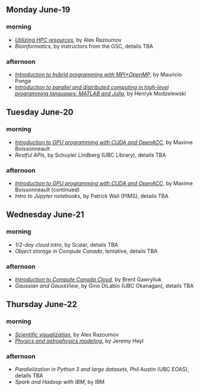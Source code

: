 ## Monday June-19

### morning
* [*Utilizing HPC resources*](alex1.md), by Alex Razoumov
* *Bioinformatics*, by instructors from the GSC, details TBA

### afternoon
* [*Introduction to hybrid programming with MPI+OpenMP*](mauricio.md), by Mauricio Ponga
* [*Introduction to parallel and distributed computing in high-level programming languages: MATLAB and Julia*](henryk.md),
  by Henryk Modzelewski

## Tuesday June-20

### morning
* [*Introduction to GPU programming with CUDA and OpenACC*](maxime.md), by Maxime Boissonneault
* *Restful APIs*, by Schuyler Lindberg (UBC Library), details TBA

### afternoon
* [*Introduction to GPU programming with CUDA and OpenACC*](maxime.md), by Maxime Boissonneault (continued)
* *Intro to Jupyter notebooks*, by Patrick Wall (PIMS), details TBA

## Wednesday June-21

### morning
* *1/2-day cloud intro*, by Scalar, details TBA
* *Object storage in Compute Canada*, tentative, details TBA

### afternoon
* [*Introduction to Compute Canada Cloud*](brent.md), by Brent Gawryliuk
* *Gaussian and GaussView*, by Gino DiLabio (UBC Okanagan), details TBA

## Thursday June-22

### morning
* [*Scientific visualization*](alex2.md), by Alex Razoumov
* [*Physics and astrophysics modeling*](jeremy.md), by Jeremy Heyl

### afternoon
* *Parallelization in Python 3 and large datasets*, Phil Austin (UBC EOAS), details TBA
* *Spark and Hadoop with IBM*, by IBM
